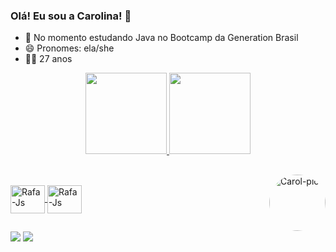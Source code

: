 ### Olá! Eu sou a Carolina! 🥁


- 🌱 No momento estudando Java no Bootcamp da Generation Brasil
- 😄 Pronomes: ela/she
- 👩🏾 27 anos




<div align="center">
  <a href="https://github.com/carolin4x">
  <img height="130em" src="https://github-readme-stats.vercel.app/api?username=carolin4x&show_icons=true&theme=dark&include_all_commits=true&count_private=true"/>
  <img height="130em" src="https://github-readme-stats.vercel.app/api/top-langs/?username=carolin4x&layout=compact&langs_count=7&theme=dark"/>
</div>
  
   ##
  
 <img align="right" alt="Carol-pic" height="90" style="border-radius:50px;" src="https://cdn.discordapp.com/attachments/758145230179401768/948330329612111882/unknown.png">
<div style="display: inline_block"><br>
  <img align="center" alt="Rafa-Js" height="45" width="55" src="https://img.shields.io/badge/Java-ED8B00?style=for-the-badge&logo=java&logoColor=white">
  <img align="center" alt="Rafa-Js" height="45" width="55" src="https://img.shields.io/badge/MySQL-00000F?style=for-the-badge&logo=mysql&logoColor=white">  
</div>
  
  ##
  
 
 
<div> 
  <a href = "mailto:britolopes.c@gmail.com"><img src="https://img.shields.io/badge/-Gmail-%23333?style=for-the-badge&logo=gmail&logoColor=red" target="_blank"></a>
  <a href="https://www.linkedin.com/in/carolinx/" target="_blank"><img src="https://img.shields.io/badge/-LinkedIn-%230077B5?style=for-the-badge&logo=linkedin&logoColor=white" target="_blank"></a> 
</div>
  
 
  
<!--
**carolin4x/carolin4x** is a ✨ _special_ ✨ repository because its `README.md` (this file) appears on your GitHub profile.

Here are some ideas to get you started:

 ![Snake animation](https://github.com/carolin4x/blob/output/github-contribution-grid-snake.svg)

-->
